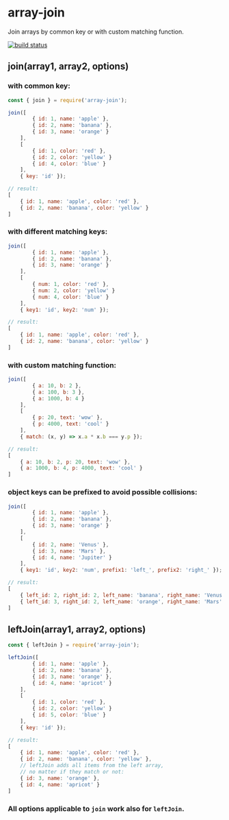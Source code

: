 # array-join
Join arrays by common key or with custom matching function.

[![build status](https://img.shields.io/travis/iredchuk/array-join/master.svg?style=flat-square)](https://travis-ci.org/iredchuk/array-join)

## join(array1, array2, options)
### with common key:
~~~js
const { join } = require('array-join');

join([
		{ id: 1, name: 'apple' },
		{ id: 2, name: 'banana' },
		{ id: 3, name: 'orange' }
	],
	[
		{ id: 1, color: 'red' },
		{ id: 2, color: 'yellow' }
		{ id: 4, color: 'blue' }
	],
	{ key: 'id' });

// result:
[
	{ id: 1, name: 'apple', color: 'red' },
	{ id: 2, name: 'banana', color: 'yellow' }
]
~~~

### with different matching keys:
~~~js
join([
		{ id: 1, name: 'apple' },
		{ id: 2, name: 'banana' },
		{ id: 3, name: 'orange' }
	],
	[
		{ num: 1, color: 'red' },
		{ num: 2, color: 'yellow' }
		{ num: 4, color: 'blue' }
	],
	{ key1: 'id', key2: 'num' });

// result:
[
	{ id: 1, name: 'apple', color: 'red' },
	{ id: 2, name: 'banana', color: 'yellow' }
]
~~~

### with custom matching function:
~~~js
join([
		{ a: 10, b: 2 },
		{ a: 100, b: 3 },
		{ a: 1000, b: 4 }
	],
	[
		{ p: 20, text: 'wow' },
		{ p: 4000, text: 'cool' }
	],
	{ match: (x, y) => x.a * x.b === y.p });

// result:
[
	{ a: 10, b: 2, p: 20, text: 'wow' },
	{ a: 1000, b: 4, p: 4000, text: 'cool' }
]
~~~

### object keys can be prefixed to avoid possible collisions:
~~~js
join([
		{ id: 1, name: 'apple' },
		{ id: 2, name: 'banana' },
		{ id: 3, name: 'orange' }
	],
	[
		{ id: 2, name: 'Venus' },
		{ id: 3, name: 'Mars' },
		{ id: 4, name: 'Jupiter' }
	],
	{ key1: 'id', key2: 'num', prefix1: 'left_', prefix2: 'right_' });

// result:
[
	{ left_id: 2, right_id: 2, left_name: 'banana', right_name: 'Venus' },
	{ left_id: 3, right_id: 2, left_name: 'orange', right_name: 'Mars' }
]
~~~

## leftJoin(array1, array2, options)
~~~js
const { leftJoin } = require('array-join');

leftJoin([
		{ id: 1, name: 'apple' },
		{ id: 2, name: 'banana' },
		{ id: 3, name: 'orange' },
		{ id: 4, name: 'apricot' }
	],
	[
		{ id: 1, color: 'red' },
		{ id: 2, color: 'yellow' }
		{ id: 5, color: 'blue' }
	],
	{ key: 'id' });

// result:
[
	{ id: 1, name: 'apple', color: 'red' },
	{ id: 2, name: 'banana', color: 'yellow' },
	// leftJoin adds all items from the left array,
	// no matter if they match or not:
	{ id: 3, name: 'orange' },
	{ id: 4, name: 'apricot' }
]
~~~

### All options applicable to `join` work also for `leftJoin`.
